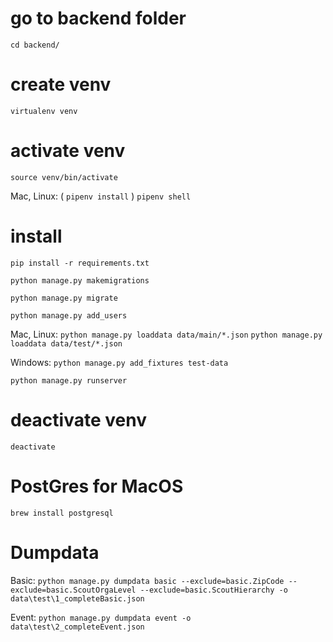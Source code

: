 # go to backend folder
`cd backend/`

# create venv
`virtualenv venv`

# activate venv
`source venv/bin/activate`

Mac, Linux: ( `pipenv install` )
             `pipenv shell`

# install
`pip install -r requirements.txt`

`python manage.py makemigrations`

`python manage.py migrate`

`python manage.py add_users`

Mac, Linux:
`python manage.py loaddata data/main/*.json`
`python manage.py loaddata data/test/*.json`

Windows: `python manage.py add_fixtures test-data`

`python manage.py runserver`

# deactivate venv
`deactivate`

# PostGres for MacOS
`brew install postgresql`

# Dumpdata
Basic: `python manage.py dumpdata basic --exclude=basic.ZipCode --exclude=basic.ScoutOrgaLevel --exclude=basic.ScoutHierarchy -o data\test\1_completeBasic.json `

Event: `python manage.py dumpdata event -o data\test\2_completeEvent.json`
